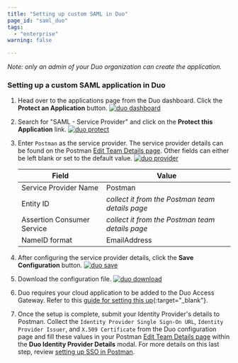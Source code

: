 ```yaml
---
title: "Setting up custom SAML in Duo"
page_id: "saml_duo"
tags: 
  - "enterprise"
warning: false

---
```


*Note: only an admin of your Duo organization can create the application.*

### Setting up a custom SAML application in Duo

1.   Head over to the applications page from the Duo dashboard. Click the **Protect an Application** button.
     [![duo dashboard](https://s3.amazonaws.com/postman-static-getpostman-com/postman-docs/duo_dashboard.png)](https://s3.amazonaws.com/postman-static-getpostman-com/postman-docs/duo_dashboard.png)  

2.   Search for "SAML - Service Provider" and click on the **Protect this Application** link.
     [![duo protect](https://s3.amazonaws.com/postman-static-getpostman-com/postman-docs/duo_protect.png)](https://s3.amazonaws.com/postman-static-getpostman-com/postman-docs/duo_protect.png)

3.   Enter `Postman` as the service provider. The service provider details can be found on the Postman [Edit Team Details page](https://go.postman.co/settings/team/general). Other fields can either be left blank or set to the default value.
     [![duo provider](https://s3.amazonaws.com/postman-static-getpostman-com/postman-docs/duo_provider.png)](https://s3.amazonaws.com/postman-static-getpostman-com/postman-docs/duo_provider.png)
 
     | **Field** | **Value** |
     |---|---|
     | Service Provider Name | Postman |
     | Entity ID | *collect it from the Postman team details page* |
     | Assertion Consumer Service | *collect it from the Postman team details page* |
     | NameID format | EmailAddress |

4.   After configuring the service provider details, click the **Save Configuration** button.
     [![duo save](https://s3.amazonaws.com/postman-static-getpostman-com/postman-docs/duo_save.png)](https://s3.amazonaws.com/postman-static-getpostman-com/postman-docs/duo_save.png)

5.   Download the configuration file.
     [![duo download](https://s3.amazonaws.com/postman-static-getpostman-com/postman-docs/duo_download.png)](https://s3.amazonaws.com/postman-static-getpostman-com/postman-docs/duo_download.png)
 
6.   Duo requires your cloud application to be added to the Duo Access Gateway. Refer to this [guide for setting this up](https://duo.com/docs/dag-generic){:target="_blank"}.

7.   Once the setup is complete, submit your Identity Provider's details to Postman. Collect the `Identity Provider Single Sign-On URL`, `Identity Provider Issuer`, and `X.509 Certificate` from the Duo configuration page and fill these values in your Postman [Edit Team Details page](https://go.postman.co/settings/team/general) within the **Duo Identity Provider Details** modal. For more details on this last step, review [setting up SSO in Postman](/docs/enterprise/sso/admin_sso). 
